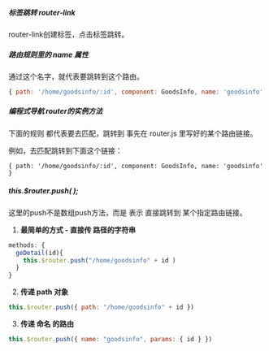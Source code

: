 ##### 标签跳转 router-link

router-link创建标签，点击标签跳转。

##### 路由规则里的 name 属性

通过这个名字，就代表要跳转到这个路由。

```js
{ path: '/home/goodsinfo/:id', component: GoodsInfo, name: 'goodsinfo' }
```

##### 编程式导航 router的实例方法

下面的规则 都代表要去匹配，跳转到 事先在 router.js 里写好的某个路由链接。

例如，去匹配跳转到下面这个链接：

```JS
{ path: '/home/goodsinfo/:id', component: GoodsInfo, name: 'goodsinfo' }
```

##### this.$router.push( );

这里的push不是数组push方法，而是 表示 直接跳转到 某个指定路由链接。

1. **最简单的方式 - 直接传 路径的字符串**

```js
methods: {
  geDetail(id){
    this.$router.push("/home/goodsinfo" + id )
  }
}
```

2. **传递 path 对象**

```js
this.$router.push({ path: "/home/goodsinfo" + id })
```

3. **传递 命名 的路由**

```js
this.$router.push({ name: "goodsinfo", params: { id } })
```

